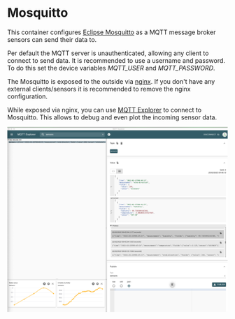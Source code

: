 # Mosquitto

This container configures [Eclipse Mosquitto](https://github.com/eclipse/mosquitto) as a MQTT message broker sensors can send their data to.

Per default the MQTT server is unauthenticated, allowing any client to connect to send data.
It is recommended to use a username and password.
To do this set the device variables _MQTT\_USER_ and _MQTT\_PASSWORD_.

The Mosquitto is exposed to the outside via [nginx](../nginx/README.md).
If you don't have any external clients/sensors it is recommended to remove the nginx configuration.

While exposed via nginx, you can use [MQTT Explorer](http://mqtt-explorer.com/) to connect to Mosquitto.
This allows to debug and even plot the incoming sensor data.

![MQTT Exploter](../images/mqtt_explorer.png)

